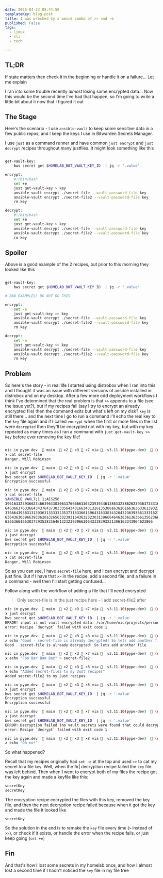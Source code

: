 ```yaml
---
date: 2025-04-23 08:44:59
templateKey: blog-post
title: I was wrecked by a weird combo of >> and -e
published: False
tags:
  - linux
  - cli
  - tech

---
```


## TL;DR

If state matters then check it in the beginning or handle it on a failure... Let me explain

I ran into some trouble recently _almost_ losing some encrypted data... Now
this would be the second time I've had that happen, so I'm going to write a
little bit about it now that I figured it out

## The Stage

Here's the scenario - I use `ansible-vault` to keep some sensitive data in a
few public repos, and I keep the keys I use in Bitwarden Secrets Manager.

I use `just` as a command runner and have common `just encrypt` and `just
decrypt` recipes throughout many justfiles. It might look something like this

```bash

get-vault-key:
    bws secret get $HOMELAB_BOT_VAULT_KEY_ID  | jq -r '.value'

encrypt:
    #!/bin/bash
    set +e
    just get-vault-key > key
    ansible-vault encrypt ./secret-file --vault-password-file key
    ansible-vault encrypt ./secret-file2 --vault-password-file key
    rm key

decrypt:
    #!/bin/bash
    set +e
    just get-vault-key > key
    ansible-vault decrypt ./secret-file --vault-password-file key
    ansible-vault decrypt ./secret-file2 --vault-password-file key
    rm key
```

## Spoiler

Above is a good example of the 2 recipes, but prior to this morning they looked like this

```bash

get-vault-key:
    bws secret get $HOMELAB_BOT_VAULT_KEY_ID  | jq -r '.value'

# BAD EXAMPLES! DO NOT DO THIS

encrypt:
    set -e
    just get-vault-key >> key
    ansible-vault encrypt ./secret-file --vault-password-file key
    ansible-vault encrypt ./secret-file2 --vault-password-file key
    rm key

decrypt:
    set -e
    just get-vault-key >> key
    ansible-vault decrypt ./secret-file --vault-password-file key
    ansible-vault decrypt ./secret-file2 --vault-password-file key
    rm key
```

## Problem

So here's the story - in real life I started using distrobox when I ran into
this and I thought it was an issue with different versions of ansible installed
in distrobox and on my desktop. After a few more odd deployment workflows I
think I've determined that the real problem is that `>>` appends to a file (see
the issue yet?), but if my recipes fail (say I try to encrypt an already
encrypted file) then the command exits but what's left on my disk? `key` is
still there... and the next time I go to run a command I'll echo the real key
to the `key` file again and if I called `encrypt` when the first or more files
in the list were `decrypted` then they'll be encrypted not with my key, but
with my key repeated as many times as I ran a command with `just get-vault-key >> key`
before ever removing the key file!

```bash

nic in pype.dev   main   ×2  ×3  ×7 via   v3.11.10(pype-dev)   (dev) 󰒄 
❯ cat secret-file
Danger, Will Robinson

nic in pype.dev   main   ×2  ×3  ×7 via   v3.11.10(pype-dev)   (dev) 󰒄 
❯ just encrypt
bws secret get $HOMELAB_BOT_VAULT_KEY_ID  | jq -r '.value'
Encryption successful

nic in pype.dev   main   ×2  ×3  ×7 via   v3.11.10(pype-dev)   (dev) 󰒄 
❯ cat secret-file
$ANSIBLE_VAULT;1.1;AES256
39616332393662346639633030633766666336323939346138633238626239363733316431333737
6463663763366434376437303335643431663431326135300a636261663636336139323033316232
37666439383131393631333332353731633661396431633834326432363936613331623135666565
6364363039663933620a326563323931643632323031396664646363613636613562366166386439
63653661653037393538356461323239396630643338393231306163343964623866

nic in pype.dev   main   ×2  ×3  ×7 via   v3.11.10(pype-dev)   (dev) 󰒄 
❯ just decrypt
bws secret get $HOMELAB_BOT_VAULT_KEY_ID  | jq -r '.value'
Decryption successful

nic in pype.dev   main   ×2  ×3  ×7 via   v3.11.10(pype-dev)   (dev) 󰒄 
❯ cat secret-file
Danger, Will Robinson
```

So as you can see, I have `secret-file` here, and I can encrypt and decrypt
just fine. But if I have that `>>` in the recipe, add a second file, and a
failure in a command - well then I'll start getting confused...

Follow along with the workflow of adding a file that I'll need encrypted

> Only secret-file is in the just recipe here - I add secret-file2 after

```bash
nic in pype.dev   main   ×2  ×3  ×7 via   v3.11.10(pype-dev)   (dev) 󰒄 
❯ just decrypt
bws secret get $HOMELAB_BOT_VAULT_KEY_ID  | jq -r '.value'
ERROR! input is not vault encrypted data. /var/home/nic/projects/personal/pype.dev/secret-file is not a vault encrypted file for /var/home/nic/projects/personal/pype.dev/secret-file
error: Recipe `decrypt` failed with exit code 1

nic in pype.dev   main   ×2  ×3  ×8 via   v3.11.10(pype-dev)   (dev) 󰒄 
✗ echo "Good - secret-file is already decrypted! So lets add another file"
Good - secret-file is already decrypted! So lets add another file

nic in pype.dev   main   ×2  ×3  ×7 via   v3.11.10(pype-dev)   (dev) 󰒄 
❯ echo "Foo Bar Bam Baz" > secret-file2                                    

nic in pype.dev   main   ×2  ×3  ×8 via   v3.11.10(pype-dev)   (dev) 󰒄 
❯ echo "Added secret-file2 to my Just recipes"
Added secret-file2 to my Just recipes

nic in pype.dev   main   ×2  ×3  ×8 via   v3.11.10(pype-dev)   (dev) 󰒄 
❯ just encrypt
bws secret get $HOMELAB_BOT_VAULT_KEY_ID  | jq -r '.value'
Encryption successful
Encryption successful

nic in pype.dev   main   ×2  ×3  ×7 via   v3.11.10(pype-dev)   (dev) 󰒄 
❯ just decrypt
bws secret get $HOMELAB_BOT_VAULT_KEY_ID  | jq -r '.value'
ERROR! Decryption failed (no vault secrets were found that could decrypt) on /var/home/nic/projects/personal/pype.dev/secret-file for /var/home/nic/projects/personal/pype.dev/secret-file
error: Recipe `decrypt` failed with exit code 1

nic in pype.dev   main   ×2  ×3  ×8 via   v3.11.10(pype-dev)   (dev) 󰒄 
✗ echo "Oh no!"
```

So what happened?

Recall that my recipes originally had `set -e` at the top and used `>>` to cat
my secret to a file `key`. Well, when the fir| decryption recipe failed the
`key` file was left behind. Then when I went to encrypt both of my files the
recipe got the key again and made a keyfile like this:

```bash
secretKey
secretKey
```

The encryption recipe encrypted the files with this key, removed the key file,
and then the next decryption recipe failed because when it got the key and made
the file it looked like

```
secretKey
```

So the solution in the end is to remake the `key` file every time (`>` instead
of `>>`), or check if it exists, or handle the error when the recipe fails, or
just keep going (`set +e`)

## Fin

And that's how I lost some secrets in my homelab once, and how I almost lost a
second time if I hadn't noticed the `key` file in my file tree
